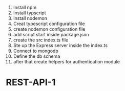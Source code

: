 1. install npm
2. install typscript
3. install nodemon
4. Creat typescript configuration file
5. create nodemon configuration file
6. add script start inside package.json
7. create the src index.ts file
8. Ste up the Express server inside the index.ts
9. Connect to mongodp
10. Define the db schema
11. after that create helpers for authentication module
# REST-API-1
